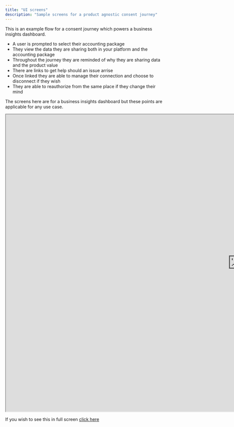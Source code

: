 ```yaml
---
title: "UI screens"
description: "Sample screens for a product agnostic consent journey"
---
```


This is an example flow for a consent journey which powers a business insights dashboard.

* A user is prompted to select their accounting package
* They view the data they are sharing both in your platform and the accounting package
* Throughout the journey they are reminded of why they are sharing data and the product value
* There are links to get help should an issue arrise
* Once linked they are able to manage their connection and choose to disconnect if they wish
* They are able to reauthorize from the same place if they change their mind

The screens here are for a business insights dashboard but these points are applicable for any use case.

<iframe  width="1500" height="950" src="https://www.figma.com/embed?embed_host=share&url=https%3A%2F%2Fwww.figma.com%2Fproto%2FYWkKvsYgeHJskPsfuIpy7w%2FCodat-x-Generic-bank---Consent-Journey%3Fpage-id%3D601%253A4488%26type%3Ddesign%26node-id%3D651-12998%26viewport%3D1275%252C-2886%252C0.1%26t%3DjQXc8Fg7a3kwfbK2-1%26scaling%3Dscale-down%26starting-point-node-id%3D641%253A11421%26show-proto-sidebar%3D1%26mode%3Ddesign" allowfullscreen>Loading demo..</iframe>


If you wish to see this in full screen [click here](https://www.figma.com/proto/YWkKvsYgeHJskPsfuIpy7w/Codat-x-Generic-bank---Consent-Journey?page-id=601%3A4488&type=design&node-id=641-11421&viewport=1275%2C-2886%2C0.1&t=rrDznIIhmQ8EayyY-1&scaling=scale-down&starting-point-node-id=641%3A11421&show-proto-sidebar=1&mode=design)